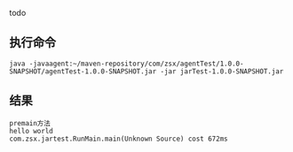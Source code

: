 

todo 



## 执行命令
```shell
java -javaagent:~/maven-repository/com/zsx/agentTest/1.0.0-SNAPSHOT/agentTest-1.0.0-SNAPSHOT.jar -jar jarTest-1.0.0-SNAPSHOT.jar
```

## 结果
```shell
premain方法
hello world
com.zsx.jartest.RunMain.main(Unknown Source) cost 672ms
```


